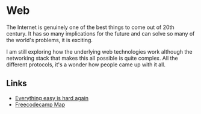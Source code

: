 # Web
The Internet is genuinely one of the best things to come out of 20th century. It has so many implications for the future and can solve so many of the world's problems, it is exciting.

I am still exploring how the underlying web technologies work although the networking stack that makes this all possible is quite complex. All the different protocols, it's a wonder how people came up with it all.

## Links
- [Everything easy is hard again](https://frankchimero.com/writing/everything-easy-is-hard-again/)
- [Freecodecamp Map](https://www.freecodecamp.org/map)
